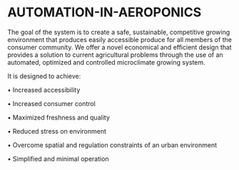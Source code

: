 # AUTOMATION-IN-AEROPONICS
The goal of the system is to create a safe, sustainable, competitive growing environment that produces easily accessible produce for all members of the consumer community. We offer a novel economical and efficient design that provides a solution to current agricultural problems through the use of an automated, optimized and controlled microclimate growing system. 

It is designed to achieve:

• Increased accessibility

• Increased consumer control

• Maximized freshness and quality

• Reduced stress on environment

• Overcome spatial and regulation constraints of an urban environment

• Simplified and minimal operation
